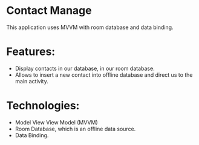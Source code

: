 # Contact Manage 
This application uses MVVM with room database and data binding.
# Features:
- Display contacts in our database, in our room database.
- Allows to insert a new contact into offline database and direct us to the main activity.
# Technologies:
- Model View View Model (MVVM) 
- Room Database, which is an offline data source.
- Data Binding.
